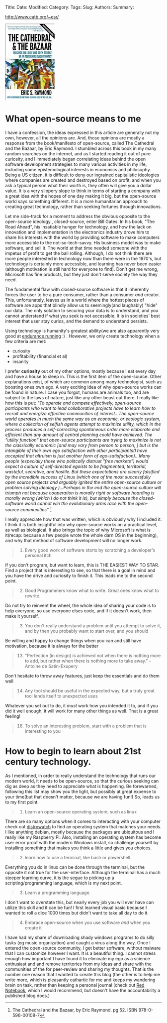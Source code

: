 Title: 
Date: 
Modified: 
Category: 
Tags: 
Slug:
Authors: 
Summary: 

http://www.catb.org/~esr/

![](catherdral_and_bazaar.jpg)

# What open-source means to me
I have a confession, the ideas expressed in this article are generally not my own, however, all the opinions are. And, those opinions are mostly a response from the book/manifesto of open-source, called The Cathedral and the Bazaar, by Eric Raymond.
I stumbled across this book in my many random searches on the internet, and as I started reading it out of pure curiosity, and I immediately began correlating ideas behind the open software development strategies to many various activities in my life, including some epistemological interests in economics and philosophy. Being a US citizen, it is difficult to deny our ingrained capitalistic ideologies where companies are created and destroyed based on profit, and when you ask a typical person what their worth is, they often will give you a dollar value. It is a very slippery slope to think in terms of starting a company with a great idea with the hopes of one day making it big, but the open-source world says something different. It is a more humanitarian approach to creating great technology, rather than seeking fortunes through innovations. 

Let me side-track for a moment to address the obvious opposite to the open-source ideology , closed-source, enter Bill Gates. In his book, "The Road Ahead", his insatiable hunger for technology, and how the lack on innovation and implementation in the electronics industry drove him to share his interests with the world by providing software to make computers more accessible to the not-so-tech-savvy. His business model was to make software, and sell it. The world at that time needed someone with the impetus of profit to get the ball rolling. Although, I do not think there are more people interested in technology now than there were in the 1970's, but technology is certainly more accessible, and learning has never been easier (although motivation is still hard for everyone to find). Don't get me wrong, Microsoft has fine products, but they just don't serve society the way they need. 

The fundamental flaw with closed-source software is that it inherently forces the user to be a pure consumer, rather than a consumer *and* creator. This, unfortunately, leaves us in a world where the hottest pieces of software are apps that blindly allow us to seemingly(and laughably) "hide" our data. The only solution to securing your data is to understand, and you cannot understand if what you seek is not accessible. It is in societies' best interest that user stay curios, and the demand to understand persists.

Using technology is humanity's greatest ability(we are also apparently very good at [endurance running](http://www.amazon.com/Born-Run-Hidden-Superathletes-Greatest/dp/0307279189) :) . However, we only create technology when a few criteria are met:

* curiosity
* profitability (financial et al)
* insanity

I prefer **curiosity** out of my other options, mostly because I eat every day and have a house to sleep in. This is the first item of the open-source. Other explanations exist, of which are common among many technologist, such as boosting ones own ego. A very exciting idea of why open-source works can be found in nature. I case you forgot, humans are animals too, and are subject to the laws of nature, just like any other beast out there. I really like how this is put:
*"To operate and compete effectively, open-source participants who want to lead collaborative projects have to learn how to recruit and energize effective communities of interest...The open-source world operates in much the same way as an economic, or ecologic system, where a collection of selfish agents attempt to maximize utility, which in the process produces a self-correcting spontaneous order more elaborate and efficient than any amount of central planning could have achieved. The "utility function" that open-source participants are trying to maximize is not the classically economic [and may vary from person to person, ] but is the intangible of their own ego satisfaction with other participants(I have accepted that altruism is just another form of ego-satisfaction)...Many people (especially those who politcally distrust "free markets") would expect a culture of self-directed egoists to be fragmented, territorial, wasteful, secretive, and hostile. But these expectations are clearly falsified by the incredible success of Linux (which one of the most successfully open source projects and arguably ignited the entire open-source culture or problem solving ideology )...Perhaps in the end the open-source culture will triumph not because cooperation is morally right or software hoarding is morally wrong (which I do not think it is), but simply because the closed-software world cannot win the evolutionary arms race with the open-source communities"* [^footnote]

I really appreciate how that was written, which is obviously why I included it. I think it is both insightful into why open-source works on a practical level, as well as biological. It also brings the topic of why Microsoft is what is it(recap: because a few people wrote the whole darn OS in the beginning), and why that method of software development will no longer work.  

  [^footnote]: The Cathedral and the Bazaar, by Eric Raymond. pg 52. ISBN 978-0-596-00108-7

>1) Every good work of software starts by scratching a developer's personal itch

If you don't program, but want to learn, this is THE EASIEST WAY TO STAR. Find a project that is interesting to see, so that there is a goal in mind and you have the drive and curiosity to finish it. This leads me to the second point.  

  > 2) Good Programmers know what to write. Great ones know what to rewrite.

Do not try to reinvent the wheel, the whole idea of sharing your code is to help everyone, so use everyone elses code, and if it doesn't work, then make it yourself.

>3) You don't really understand a problem until you attempt to solve it, and by then you probably want to start over, and you should

Be willing and happy to change things when you can and still have motivation, because it is always for the better

>13) "Perfection (in design) is achieved not when there is nothing more to add, but rather when there is nothing more to take away." - Antoine de Satin-Exupery

Don't hesitate to throw away features, just keep the essentials and do them well

>14) Any tool should be useful in the expected way, but a truly great tool lends itself to unexpected uses
 
 Whatever you set out to do, it *must* work how you intended it to, and if you did it well enough, it will work for many other things as well. That is a great feeling!

>18) To solve an interesting problem, start with a problem that is interesting to you

# How to begin to learn about 21st century technology. 
As I mentioned, in order to really understand the technology that runs our modern world, it needs to be open-source, so that the curious seeking can dig as deep as they need to appreciate what is happening. Be forewarned, following this list may show you the light, but possibly at great expense to your time(but that doesn't matter, because we are having fun!) So, leads us to my first point.
>1) Learn an open-source operating system, such as linux

There are so many options when it comes to interacting with your computer check out [distrowatch](http://distrowatch.com/) to find an operating system that matches your needs. I like anything debian, mostly because the packages are ubiquitous and I really like my Raspberry Pi. Also, installing an operating system has become user error proof with the modern Windows install, so challenge yourself by installing something that makes you think a little and gives you choices.
>2) learn how to use a terminal, like bash or powershell

Everything you do in linux can be done through the terminal, but the opposite it not true for the user-interface. Although the terminal has a much steeper learning curve, it is the segue to picking up a scripting/programming language, which is my next point.

>3) Learn a programming language. 

I don't want to overstate this, but nearly every job you will ever have can utilize this skill and it can be fun! I first learned visual basic because I wanted to roll a dice 1000 times but didn't want to take all day to do it.

>4) Embrace open-source when you use software *and* when you create it

I have had my share of downloading shady windows programs to do silly tasks (eg music organization) and caught a virus along the way. Once I entered the open-source community, I get better software, without malware that I can customize however I want. It is a beautiful thing.
I cannot stress enough how important I have found it to eliminate my ego as a science enthusiast and and remove territories from my ideas and share with the communities of the for peer-review and sharing my thoughts. That is the number one reason that I wanted to create this blog (the other is to help me write more, which is pleasantly cathartic for me and keeps my wandering brain on task, rather than keeping a personal journal (check out [Red Notebook](http://rednotebook.sourceforge.net/), which I would recommend, but doesn't have the accountability a published blog does.)
